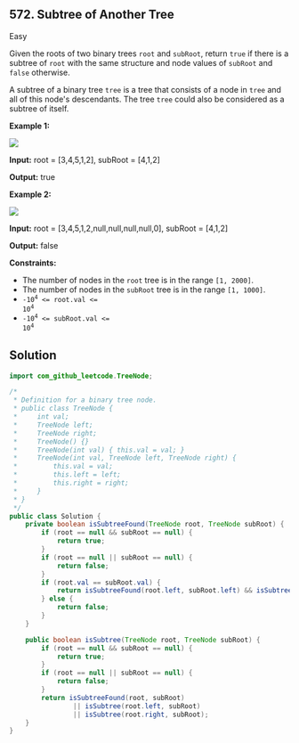 ## 572\. Subtree of Another Tree

Easy

Given the roots of two binary trees `root` and `subRoot`, return `true` if there is a subtree of `root` with the same structure and node values of `subRoot` and `false` otherwise.

A subtree of a binary tree `tree` is a tree that consists of a node in `tree` and all of this node's descendants. The tree `tree` could also be considered as a subtree of itself.

**Example 1:**

![](https://assets.leetcode.com/uploads/2021/04/28/subtree1-tree.jpg)

**Input:** root = [3,4,5,1,2], subRoot = [4,1,2]

**Output:** true

**Example 2:**

![](https://assets.leetcode.com/uploads/2021/04/28/subtree2-tree.jpg)

**Input:** root = [3,4,5,1,2,null,null,null,null,0], subRoot = [4,1,2]

**Output:** false

**Constraints:**

*   The number of nodes in the `root` tree is in the range `[1, 2000]`.
*   The number of nodes in the `subRoot` tree is in the range `[1, 1000]`.
*   <code>-10<sup>4</sup> <= root.val <= 10<sup>4</sup></code>
*   <code>-10<sup>4</sup> <= subRoot.val <= 10<sup>4</sup></code>

## Solution

```java
import com_github_leetcode.TreeNode;

/*
 * Definition for a binary tree node.
 * public class TreeNode {
 *     int val;
 *     TreeNode left;
 *     TreeNode right;
 *     TreeNode() {}
 *     TreeNode(int val) { this.val = val; }
 *     TreeNode(int val, TreeNode left, TreeNode right) {
 *         this.val = val;
 *         this.left = left;
 *         this.right = right;
 *     }
 * }
 */
public class Solution {
    private boolean isSubtreeFound(TreeNode root, TreeNode subRoot) {
        if (root == null && subRoot == null) {
            return true;
        }
        if (root == null || subRoot == null) {
            return false;
        }
        if (root.val == subRoot.val) {
            return isSubtreeFound(root.left, subRoot.left) && isSubtree(root.right, subRoot.right);
        } else {
            return false;
        }
    }

    public boolean isSubtree(TreeNode root, TreeNode subRoot) {
        if (root == null && subRoot == null) {
            return true;
        }
        if (root == null || subRoot == null) {
            return false;
        }
        return isSubtreeFound(root, subRoot)
                || isSubtree(root.left, subRoot)
                || isSubtree(root.right, subRoot);
    }
}
```